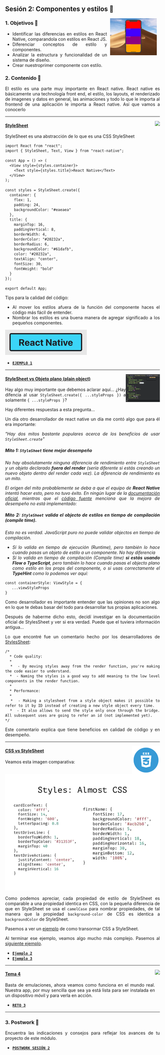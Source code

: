 ## Sesión 2: Componentes y estilos 🤖

<img src="assets/RNStyle.png" align="right" height="120" hspace="10">
<div style="text-align: justify;">

### 1. Objetivos 🎯

- Identificar las diferencias en estilos en React Native, comparandola con estilos en React JS.
- Diferenciar conceptos de estilo y componentes.
- Analizar la estructura y funcionalidad de un sistema de diseño.
- Crear nuestroprimer componente con estilo.

### 2. Contenido 📘

El estilo es una parte muy importante en React native. React native es básicamente una technología front end, el estilo, los layouts, el renderizado de imagenes y datos en general, las animaciones y todo lo que le importa al frontend de una aplicación le importa a React native. Así que vamos a conocerlo

---

<img src="images/tools.png" align="right" height="90"> 

#### <ins>StyleSheet</ins>

StyleSheet es una abstracción de lo que es una CSS StyleSheet


```JS
import React from "react";
import { StyleSheet, Text, View } from "react-native";

const App = () => (
  <View style={styles.container}>
    <Text style={styles.title}>React Native</Text>
  </View>
);

const styles = StyleSheet.create({
  container: {
    flex: 1,
    padding: 24,
    backgroundColor: "#eaeaea"
  },
  title: {
    marginTop: 16,
    paddingVertical: 8,
    borderWidth: 4,
    borderColor: "#20232a",
    borderRadius: 6,
    backgroundColor: "#61dafb",
    color: "#20232a",
    textAlign: "center",
    fontSize: 30,
    fontWeight: "bold"
  }
});

export default App;
```

Tips para la calidad del código:

- Al mover los estilos afuera de la función del componente haces el código más fácil de entender.
- Nombrar los estilos es una buena manera de agregar significado a los pequeños componentes.


![StyleSheet Preview](./assets/StyleSheetComponent.png)

- [**`EJEMPLO 1`**](./Ejemplo-01)

---

<img src="assets/StyleSheet.png" align="right" height="90"> 

#### <ins>StyleSheet vs Objeto plano (plain object)</ins>

Hay algo muy importante que debemos aclarar aquí... ¿Hay difencia al usar `StyleSheet.create({ ...styleProps })` a solamente `{ ...styleProps }`?

Hay diferentes respuestas a esta pregunta... 

Un día otro desarrollador de react native un día me contó algo que para él era importante: 

*"Hay dos mitos bastante populares acerca de los beneficios de usar `StyleSheet.create`"*

##### ***Mito 1: `StyleSheet` tiene mejor desempeño***

*No hay absolutamente ninguna diferencia de rendimiento entre `StyleSheet` y un objeto declarado **fuera del render** (sería diferente si estás creando un nuevo objeto dentro del render cada vez). La diferencia de rendimiento es un mito.*

*El origen del mito probablemente se deba a que el equipo de **React Native** intentó hacer esto, pero no tuvo éxito. En ningún lugar de la [documentación oficial](https://reactnative.dev/docs/stylesheet), mientras que el [código fuente](https://github.com/facebook/react-native/blob/main/Libraries/StyleSheet/StyleSheet.js) menciona que la mejora de desempeño no está implementado:*

##### ***Mito 2: `StyleSheet` valida el objecto de estilos en tiempo de compilación (compile time).***

*Esto no es verdad. JavaScript puro no puede validar objectos en tiempo de compilación.*

- *Sí lo valida en tiempo de ejecución (Runtime), pero también lo hace cuando pasas un objeto de estilo a un componente. No hay diferencia*
- *Sí lo valida en tiempo de compilación (Compile time) **si estás usando Flow o TypeScript**, pero también lo hace cuando pasas el objecto plano como estilo en los props del componente, o si usas correctamente el **TypeHint** como lo podemos ver aquí:*

```JS
const containerStyle: ViewStyle = {
   ...viewStyleProps
}
```

Como desarrollador es importante entender que las opiniones no son algo en lo que te debas basar del todo para desarrollar tus propias aplicaciones.

Después de haberme dicho esto, decidí investigar en la documentación oficial de StylesSheet y ver si era verdad. Puede que el tuviera información antigua...

Lo que encontré fue un comentario hecho por los desarrolladores de [StylesSheet](https://github.com/facebook/react-native/blob/main/Libraries/StyleSheet/StyleSheet.js#L207):

```JS
/*
  * Code quality:
  * 
  *  - By moving styles away from the render function, you're making the code easier to understand.
  *  - Naming the styles is a good way to add meaning to the low level components in the render function.
  * 
  * Performance:
  * 
  *  - Making a stylesheet from a style object makes it possible to refer to it by ID instead of creating a new style object every time.
  *  - It also allows to send the style only once through the bridge. All subsequent uses are going to refer an id (not implemented yet).
*/
```

Este comentario explica que tiene beneficios en calidad de código y en desempeño.

---

<img src="assets/CSS.png" align="right" height="90"> 

#### <ins>CSS vs StyleSheet</ins>

Veamos esta imagen comparativa:

![Almost CSS](assets/AlmostCSS.png)

Como podemos apreciar, cada propiedad de estilo de StyleSheet es comparable a una propiedad identica en CSS, con la pequeña diferencia de que en StyleSheet se usa el `camelCase` para nombrar propiedades, de tal manera que la propiedad `background-color` de CSS es identica a `backgroundColor` de StyleSheet.

Pasemos a ver un [ejemplo](./Ejemplo-02) de como transormar CSS a StyleSheet.

Al terminar ese ejemplo, veamos algo mucho más complejo. Pasemos al [siguiente ejemplo](./Ejemplo-03).

- [**`Ejemplo 2`**](./Ejemplo-02)
- [**`Ejemplo 3`**](./Ejemplo-03)
---

<img src="images/chaomi.png" align="right" height="110"> 

#### <ins>Tema 4</ins>

Basta de emulaciones, ahora veamos como funciona en el mundo real. Nuestra app, por muy sencilla que sea ya está lista para ser instalada en un dispositivo móvil y para verla en acción.

- [**`RETO 3`**](./Reto-03)
---

### 3. Postwork :memo:

Encuentra las indicaciones y consejos para reflejar los avances de tu proyecto de este módulo.

- [**`POSTWORK SESIÓN 2`**](./Postwork/)






